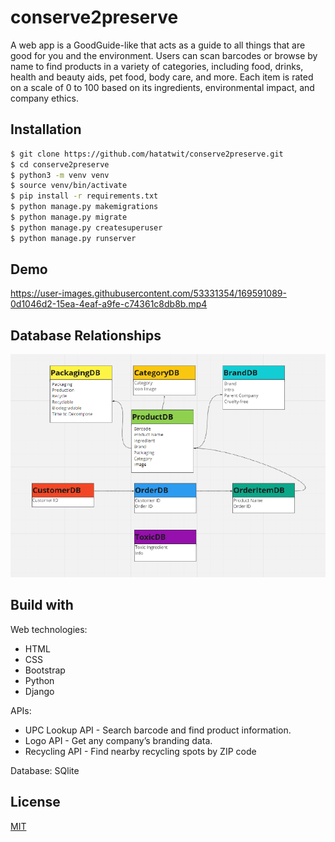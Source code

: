 # conserve2preserve
A web app is a GoodGuide-like that acts as a guide to all things that are good for you and the environment. Users can scan barcodes or browse by name to find products in a variety of categories, including food, drinks, health and beauty aids, pet food, body care, and more. Each item is rated on a scale of 0 to 100 based on its ingredients, environmental impact, and company ethics.

## Installation

```bash
$ git clone https://github.com/hatatwit/conserve2preserve.git
$ cd conserve2preserve
$ python3 -m venv venv
$ source venv/bin/activate
$ pip install -r requirements.txt
$ python manage.py makemigrations
$ python manage.py migrate
$ python manage.py createsuperuser
$ python manage.py runserver

```

## Demo
https://user-images.githubusercontent.com/53331354/169591089-0d1046d2-15ea-4eaf-a9fe-c74361c8db8b.mp4

## Database Relationships
![alt text](https://github.com/hatatwit/conserve2preserve/blob/master/static/image/data-relationships.png?raw=true)

## Build with
Web technologies: 
* HTML
* CSS
* Bootstrap
* Python
* Django 

APIs:
* UPC Lookup API - Search barcode and find product information.
* Logo API - Get any company’s branding data.
* Recycling API - Find nearby recycling spots by ZIP code

Database: SQlite

## License

[MIT](https://choosealicense.com/licenses/mit/)

